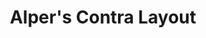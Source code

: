 ---
layout: layouts/keymapdb_entry.njk
OS: ['Windows', 'MacOS']
keymap_author: alper
firmware: QMK
hasHomeRowMods: False
hasLetterOnThumb: False
hasVerticalCombos: False
thumb: https://i.imgur.com/BvBYgpz.png
imageDate: idk
keyCount: 47
keyboard: Contra
languages: ['English']
layerCount: 6
title: "Alper's Contra Layout"
split: False
stagger: ortholinear
summary: 
keymap_url: https://github.com/alper/qmk_firmware/tree/master/keyboards/contra/keymaps/alper
writeup: https://github.com/alper/qmk_firmware/tree/master/keyboards/contra/keymaps/alper/readme.md
---